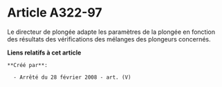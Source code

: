# Article A322-97

Le directeur de plongée adapte les paramètres de la plongée en fonction des résultats des vérifications des mélanges des
plongeurs concernés.

**Liens relatifs à cet article**

	**Créé par**:

	  - Arrêté du 28 février 2008 - art. (V)
